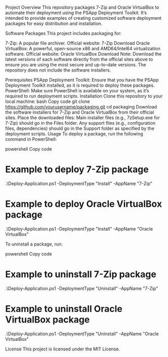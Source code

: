 Project Overview
This repository packages 7-Zip and Oracle VirtualBox to automate their deployment using the PSApp Deployment Toolkit. It’s intended to provide examples of creating customized software deployment packages for easy distribution and installation.

Software Packages
This project includes packaging for:

7-Zip: A popular file archiver.
Official website: 7-Zip Download
Oracle VirtualBox: A powerful, open-source x86 and AMD64/Intel64 virtualization software.
Official website: Oracle VirtualBox Download
Note: Download the latest versions of each software directly from the official sites above to ensure you are using the most secure and up-to-date versions. The repository does not include the software installers.

Prerequisites
PSApp Deployment Toolkit: Ensure that you have the PSApp Deployment Toolkit installed, as it is required to deploy these packages.
PowerShell: Make sure PowerShell is available on your system, as it’s required to run deployment scripts.
Installation
Clone this repository to your local machine:
bash
Copy code
git clone https://github.com/yourusername/packaging.git
cd packaging
Download the software installers for 7-Zip and Oracle VirtualBox from their official sites.
Place the downloaded files:
Main installer files (e.g., 7zSetup.exe for 7-Zip) should go in the Files folder.
Any support files (e.g., configuration files, dependencies) should go in the Support folder as specified by the deployment scripts.
Usage
To deploy a package, run the following command in PowerShell:

powershell
Copy code
# Example to deploy 7-Zip package
.\Deploy-Application.ps1 -DeploymentType "Install" -AppName "7-Zip"

# Example to deploy Oracle VirtualBox package
.\Deploy-Application.ps1 -DeploymentType "Install" -AppName "Oracle VirtualBox"

To uninstall a package, run:

powershell
Copy code
# Example to uninstall 7-Zip package
.\Deploy-Application.ps1 -DeploymentType "Uninstall" -AppName "7-Zip"

# Example to uninstall Oracle VirtualBox package
.\Deploy-Application.ps1 -DeploymentType "Uninstall" -AppName "Oracle VirtualBox"


License
This project is licensed under the MIT License.
